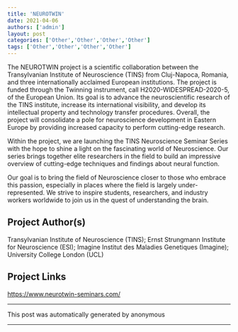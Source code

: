 ```yaml
---
title: 'NEUROTWIN'
date: 2021-04-06
authors: ['admin']
layout: post
categories: ['Other','Other','Other','Other']
tags: ['Other','Other','Other','Other']
---
```

The NEUROTWIN project is a scientific collaboration between the Transylvanian Institute of Neuroscience (TINS) from Cluj-Napoca, Romania, and three internationally acclaimed European institutions. The project is funded through the Twinning instrument, call H2020-WIDESPREAD-2020-5, of the European Union. Its goal is to advance the neuroscientific research of the TINS institute, increase its international visibility, and develop its intellectual property and technology transfer procedures. Overall, the project will consolidate a pole for neuroscience development in Eastern Europe by providing increased capacity to perform cutting-edge research.

Within the project, we are launching the TINS Neuroscience Seminar Series with the hope to shine a light on the fascinating world of Neuroscience. Our series brings together elite researchers in the field to build an impressive overview of cutting-edge techniques and findings about neural function.
 
Our goal is to bring the field of Neuroscience closer to those who embrace this passion, especially in places where the field is largely under-represented. We strive to inspire students, researchers, and industry workers worldwide to join us in the quest of understanding the brain.
## Project Author(s)
Transylvanian Institute of Neuroscience (TINS); Ernst Strungmann Institute for Neuroscience (ESI); Imagine Institut des Maladies Genetiques (Imagine); University College London (UCL)
## Project Links
https://www.neurotwin-seminars.com/
***
This post was automatically generated by
anonymous
***
